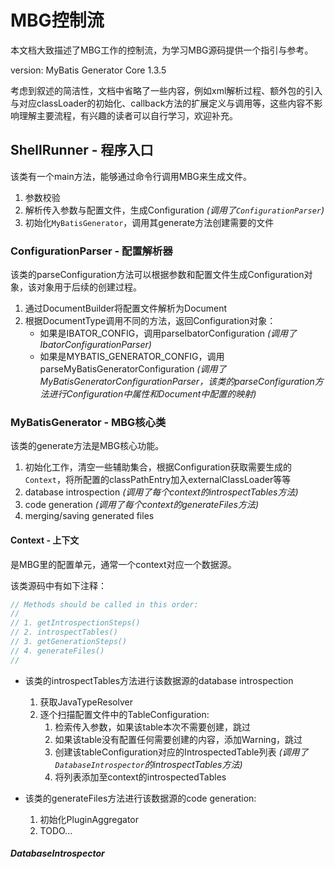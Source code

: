 # MBG控制流

本文档大致描述了MBG工作的控制流，为学习MBG源码提供一个指引与参考。

version: MyBatis Generator Core 1.3.5

考虑到叙述的简洁性，文档中省略了一些内容，例如xml解析过程、额外包的引入与对应classLoader的初始化、callback方法的扩展定义与调用等，这些内容不影响理解主要流程，有兴趣的读者可以自行学习，欢迎补充。

## ShellRunner - 程序入口

该类有一个main方法，能够通过命令行调用MBG来生成文件。
1. 参数校验
2. 解析传入参数与配置文件，生成Configuration *(调用了`ConfigurationParser`)*
3. 初始化`MyBatisGenerator`，调用其generate方法创建需要的文件

### ConfigurationParser - 配置解析器

该类的parseConfiguration方法可以根据参数和配置文件生成Configuration对象，该对象用于后续的创建过程。
1. 通过DocumentBuilder将配置文件解析为Document
2. 根据DocumentType调用不同的方法，返回Configuration对象：
	- 如果是IBATOR_CONFIG，调用parseIbatorConfiguration *(调用了IbatorConfigurationParser)*
	- 如果是MYBATIS_GENERATOR_CONFIG，调用parseMyBatisGeneratorConfiguration *(调用了MyBatisGeneratorConfigurationParser，该类的parseConfiguration方法进行Configuration中属性和Document中配置的映射)*

### MyBatisGenerator - MBG核心类

该类的generate方法是MBG核心功能。
1. 初始化工作，清空一些辅助集合，根据Configuration获取需要生成的`Context`，将所配置的classPathEntry加入externalClassLoader等等
2. database introspection *(调用了每个context的introspectTables方法)*
3. code generation *(调用了每个context的generateFiles方法)*
4. merging/saving generated files

#### Context - 上下文

是MBG里的配置单元，通常一个context对应一个数据源。

该类源码中有如下注释：
```java
// Methods should be called in this order:
//
// 1. getIntrospectionSteps()
// 2. introspectTables()
// 3. getGenerationSteps()
// 4. generateFiles()
//
```

- 该类的introspectTables方法进行该数据源的database introspection
	1. 获取JavaTypeResolver
	2. 逐个扫描配置文件中的TableConfiguration:
		1. 检索传入参数，如果该table本次不需要创建，跳过
		2. 如果该table没有配置任何需要创建的内容，添加Warning，跳过
		3. 创建该tableConfiguration对应的IntrospectedTable列表 *(调用了`DatabaseIntrospector`的introspectTables方法)*
		4. 将列表添加至context的introspectedTables

- 该类的generateFiles方法进行该数据源的code generation:
	1. 初始化PluginAggregator
	2. TODO...

##### DatabaseIntrospector
